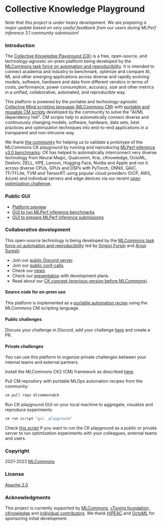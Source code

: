 # Collective Knowledge Playground

*Note that this project is under heavy development. 
 We are preparing a major update based on very useful feedback from our users during MLPerf inference 3.1 community submission!*

### Introduction

The [Collective Knowledge Playground (CK)](https://x.cknowledge.org) is a free, open-source, and technology-agnostic on-prem platform
being developed by the [MLCommons task force on automation and reproducibility](https://cKnowledge.org/mlcommons-taskforce).
It is intended to connect academia and industry to benchmark, optimize and compare AI, ML and other emerging applications
across diverse and rapidly evolving models, software, hardware and data from different vendors
in terms of costs, performance, power consumption, accuracy, size 
and other metrics in a unified, collaborative, automated, and reproducible way.

This platform is powered by the portable and technology-agnostic [Collective Mind scripting language (MLCommons CM)]( https://github.com/mlcommons/ck/tree/master/cmind )
with [portable and reusable CM scripts](https://github.com/mlcommons/ck/tree/master/cm-mlops/script)
developed by the community to solve the "AI/ML dependency hell". CM scripts help to automatically connect 
diverse and continuously changing models, software, hardware, data sets, best practices and optimization techniques 
into end-to-end applications in a transparent and non-intrusive way. 

We thank [the community](https://access.cknowledge.org/playground/?action=contributors) 
for helping us to validate a prototype of the MLCommons CK playground by running and reproducing 
[MLPerf inference v3.0 benchmarks](https://access.cknowledge.org/playground/?action=experiments&tags=mlperf-inference,v3.0,community-submission,open,edge,image-classification,singlestream):
CK has helped to automatically interconnect very diverse technology from Neural Magic, Qualcomm, Krai, cKnowledge, OctoML, Deelvin, DELL, HPE, Lenovo, Hugging Face, Nvidia and Apple 
and run it across diverse CPUs, GPUs and DSPs with PyTorch, 
ONNX, QAIC, TF/TFLite, TVM and TensorRT using popular cloud providers (GCP, AWS, Azure) and individual servers and edge devices 
via our recent [open optimization challenge](https://access.cknowledge.org/playground/?action=challenges&name=optimize-mlperf-inference-v3.0-2023).

### Public GUI

* [Platform preview](https://x.cKnowledge.org)
* [GUI to run MLPerf inference benchmarks](http://cknowledge.org/mlperf-inference-gui)
* [GUI to prepare MLPerf inference submissions](https://cknowledge.org/mlperf-inference-submission-gui)

### Collaborative development

This open-source technology is being developed by the 
[MLCommons task force on automation and reproducibility](https://github.com/mlcommons/ck/blob/master/docs/taskforce.md)
led by [Grigori Fursin](https://cKnowledge.org/gfursin) and
[Arjun Suresh](https://www.linkedin.com/in/arjunsuresh):

* Join our [public Discord server](https://discord.gg/JjWNWXKxwT).
* Join our [public conf-calls](https://docs.google.com/document/d/1zMNK1m_LhWm6jimZK6YE05hu4VH9usdbKJ3nBy-ZPAw).
* Check our [news](docs/news.md).
* Check our [presentation](https://doi.org/10.5281/zenodo.7871070) with development plans.
* Read about our [CK concept (previous version before MLCommons)](https://arxiv.org/abs/2011.01149).

#### Source code for on-prem use

This platform is implemented as a [portable automation recipe](https://github.com/mlcommons/ck/tree/master/cm-mlops/script/gui) 
using the MLCommons CM scripting language.

#### Public challenges

Discuss your challenge in Discord, add your challenge [here](https://github.com/mlcommons/ck/tree/master/cm-mlops/challenge)
and create a PR.

#### Private challenges

You can use this platform to organize private challenges between your internal teams and external partners.

Install the MLCommons CK2 (CM) framework as described [here](https://github.com/mlcommons/ck/blob/master/docs/installation.md).

Pull CM repository with portable MLOps automation recipes from the community:
```bash
cm pull repo mlcommons@ck
```

Run CK playground GUI on your local machine to aggregate, visualize and reproduce experiments:
```bash
cm run script "gui _playground" 
```

Check [this script](scripts/2-run-in-a-cloud.sh) If you want to run the CK playground 
as a public or private server to run optimization experiments
with your colleagues, external teams and users.


### Copyright

2021-2023 [MLCommons](https://mlcommons.org)

### License

[Apache 2.0](LICENSE.md)

### Acknowledgments

This project is currently supported by [MLCommons](https://mlcommons.org), [cTuning foundation](https://cTuning.org),
[cKnowledge](https://cKnowledge.org) and [individual contributors](https://github.com/mlcommons/ck/blob/master/CONTRIBUTING.md).
We thank [HiPEAC](https://hipeac.net) and [OctoML](https://octoml.ai) for sponsoring initial development.
